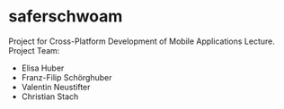 # saferschwoam

Project for Cross-Platform Development of Mobile Applications Lecture.<br>
Project Team: <br>
 - Elisa Huber  <br>
 - Franz-Filip Schörghuber <br>
 - Valentin Neustifter <br>
  - Christian Stach <br>


